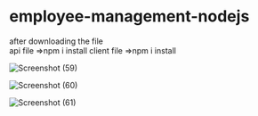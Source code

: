 # employee-management-nodejs
after downloading the file<br>
api file =>npm i install
client file =>npm i install

![Screenshot (59)](https://user-images.githubusercontent.com/88539220/224106681-86dd2ba7-7221-4323-b915-f1f276de7129.png)

![Screenshot (60)](https://user-images.githubusercontent.com/88539220/224106685-9760e8e2-bca0-466e-afc4-d9aa1a702ce0.png)

![Screenshot (61)](https://user-images.githubusercontent.com/88539220/224106667-38f7c4b2-aaad-47d6-bd28-d288a59e8b4c.png)



